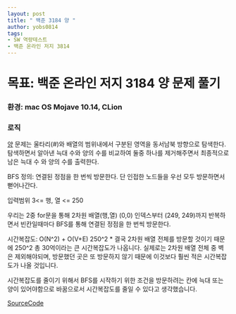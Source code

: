 ```yaml
---
layout: post
title: " 백준 3184 양 "
author: yobs0814
tags:
- SW 역량테스트
- 백준 온라인 저지 3814 
---
```


# 목표: 백준 온라인 저지 3184 양 문제 풀기
### 환경: mac OS Mojave 10.14, CLion

### 로직
[양](https://www.acmicpc.net/problem/3184) 문제는
울타리(#)와 배열의 범위내에서 구분된 영역을 동서남북 방향으로 탐색한다.
탐색하면서 알아낸 늑대 수와 양의 수를 비교하여 둘중 하나를 제거해주면서
최종적으로 남은 늑대 수 와 양의 수를 출력한다.

BFS 정의: 연결된 정점을 한 번씩 방문한다. 단 인접한 노드들을 우선 모두 방문하면서 뻗어나간다.

입력범위 3<= 행, 열 <= 250

우리는 2중 for문을 통해 2차원 배열(행,열) (0,0) 인덱스부터 (249, 249)까지 반복하면서
빈칸일때마다 BFS를 통해 연결된 정점을 한 번씩 방문한다. 

시간복잡도: O(N^2) + O(V+E)
250^2 * 결국 2차원 배열 전체를 방문할 것이기 때문에 250^2
총 30억이라는 큰 시간복잡도가 나옵니다. 
실제로는 2차원 배열 전체 중 벽은 제외해야되며, 방문했던 곳은 또 방문하지 않기 때문에 
이것보다 훨씬 적은 시간복잡도가 나올 것입니다. 

시간복잡도를 줄이기 위해서 
BFS를 시작하기 위한 조건을 방문하려는 칸에 늑대 또는 양이 있어야함으로 바꿈으로서 시간복잡도를 줄일 수 있다고 생각했습니다.

[SourceCode](https://github.com/yobs0814/problemSolving/blob/master/SWExpert/BOJ3184/main.cpp)